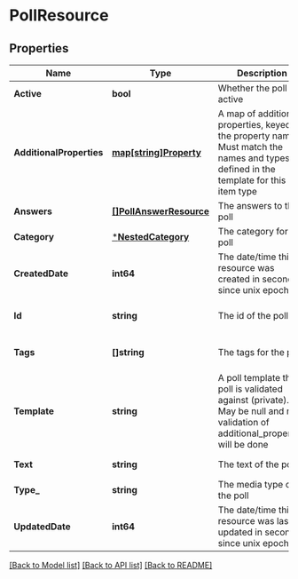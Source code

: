 # PollResource

## Properties
Name | Type | Description | Notes
------------ | ------------- | ------------- | -------------
**Active** | **bool** | Whether the poll is active | [default to null]
**AdditionalProperties** | [**map[string]Property**](Property.md) | A map of additional properties, keyed on the property name.  Must match the names and types defined in the template for this item type | [optional] [default to null]
**Answers** | [**[]PollAnswerResource**](PollAnswerResource.md) | The answers to the poll | [default to null]
**Category** | [***NestedCategory**](NestedCategory.md) | The category for the poll | [default to null]
**CreatedDate** | **int64** | The date/time this resource was created in seconds since unix epoch | [optional] [default to null]
**Id** | **string** | The id of the poll | [optional] [default to null]
**Tags** | **[]string** | The tags for the poll | [optional] [default to null]
**Template** | **string** | A poll template this poll is validated against (private). May be null and no validation of additional_properties will be done | [optional] [default to null]
**Text** | **string** | The text of the poll | [default to null]
**Type_** | **string** | The media type of the poll | [default to null]
**UpdatedDate** | **int64** | The date/time this resource was last updated in seconds since unix epoch | [optional] [default to null]

[[Back to Model list]](../README.md#documentation-for-models) [[Back to API list]](../README.md#documentation-for-api-endpoints) [[Back to README]](../README.md)


